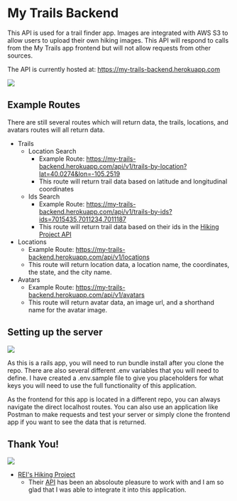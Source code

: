# My Trails Backend

This API is used for a trail finder app. Images are integrated with AWS S3 to allow users to upload their own hiking images. This API will respond to calls from the My Trails app frontend but will not allow requests from other sources.

The API is currently hosted at: https://my-trails-backend.herokuapp.com

![](https://media.giphy.com/media/l0G17xIGgcy5Kdwha/giphy.gif)

## Example Routes

There are still several routes which will return data, the trails, locations, and avatars routes will all return data.

  * Trails
    - Location Search
      - Example Route: https://my-trails-backend.herokuapp.com/api/v1/trails-by-location?lat=40.0274&lon=-105.2519
      - This route will return trail data based on latitude and longitudinal coordinates
    - Ids Search
      - Example Route: https://my-trails-backend.herokuapp.com/api/v1/trails-by-ids?ids=7015435,7011234,7011187
      - This route will return trail data based on their ids in the [Hiking Project API](https://www.hikingproject.com/data)
  * Locations
    - Example Route: https://my-trails-backend.herokuapp.com/api/v1/locations
    - This route will return location data, a location name, the coordinates, the state, and the city name.
  * Avatars
    - Example Route: https://my-trails-backend.herokuapp.com/api/v1/avatars
    - This route will return avatar data, an image url, and a shorthand name for the avatar image.

## Setting up the server

![](https://media.giphy.com/media/l4FGmsWSQiwJe0NFe/giphy.gif)

As this is a rails app, you will need to run bundle install after you clone the repo. There are also several different .env variables that you will need to define. I have created a .env.sample file to give you placeholders for what keys you will need to use the full functionality of this application.

As the frontend for this app is located in a different repo, you can always navigate the direct localhost routes. You can also use an application like Postman to make requests and test your server or simply clone the frontend app if you want to see the data that is returned.

## Thank You!

![](https://media.giphy.com/media/xULW8v7LtZrgcaGvC0/giphy.gif)

 * [REI's Hiking Project](https://www.hikingproject.com)
   - Their [API](https://www.hikingproject.com/data) has been an absoloute pleasure to work with and I am so glad that I was able to integrate it into this application.
